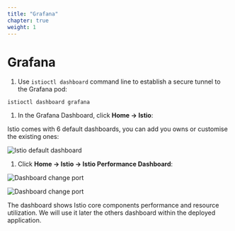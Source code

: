 ```yaml
---
title: "Grafana"
chapter: true
weight: 1
---
```

# Grafana

1. Use `istioctl dashboard` command line to establish a secure tunnel to the Grafana pod:

```
istioctl dashboard grafana
```

1. In the Grafana Dashboard, click **Home → Istio**:

Istio comes with 6 default dashboards, you can add you owns or customise the existing ones:

![Istio default dashboard](/images/istio-default-dashboard.png?width=50pc)

1. Click **Home → Istio → Istio Performance Dashboard**:

![Dashboard change port](/images/grafana-istio-dashboards.png?width=50pc)

![Dashboard change port](/images/istio-performance-dashboard.png?width=50pc)


The dashboard shows Istio core components performance and resource utilization. We will use it later the others dashboard within the deployed application.


<!-- 1. In Cloud Shell, click **Web Preview icon → Change port**:

![Dashboard change port](/images/dashboard-change-port.png?width=25pc)

1. Enter port 3000, and click **Change and Preview**:

![Dashboard change port](/images/dashboard-change-port-1.png?width=25pc)

This will establish a connection from you local machine to your Cloud Shell machine on port 3000, which is connected to a Grafana pod inside of your Kubernetes cluster. -->

